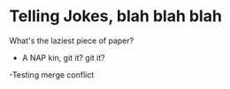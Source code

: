 # Telling Jokes, blah blah blah

What's the laziest piece of paper?

- A NAP kin, git it? git it?

-Testing merge conflict


